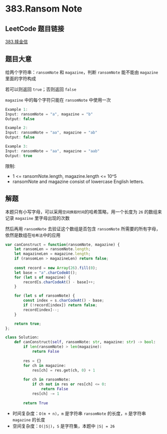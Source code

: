 # 383.Ransom Note

## LeetCode 题目链接

[383.赎金信](https://leetcode.cn/problems/ransom-note/)

## 题目大意

给两个字符串：`ransomNote` 和 `magazine`，判断 `ransomNote` 能不能由 `magazine` 里面的字符构成

若可以则返回 `true`；否则返回 `false` 

`magazine` 中的每个字符只能在 `ransomNote` 中使用一次

```js
Example 1:
Input: ransomNote = "a", magazine = "b"
Output: false

Example 2:
Input: ransomNote = "aa", magazine = "ab"
Output: false

Example 3:
Input: ransomNote = "aa", magazine = "aab"
Output: true
```

限制:
- 1 <= ransomNote.length, magazine.length <= 10^5
- ransomNote and magazine consist of lowercase English letters.

## 解题

本题只有小写字母，可以采用`空间换取时间`的哈希策略，用一个长度为 `26` 的数组来记录 `magazine` 里字母出现的次数

然后再用 `ransomNote` 去验证这个数组是否包含 `ransomNote` 所需要的所有字母，依然是数组在`哈希法`中的应用

```js
var canConstruct = function(ransomNote, magazine) {
    let ransomLen = ransomNote.length;
    let magazineLen = magazine.length;
    if (ransomLen > magazineLen) return false;
    
    const record = new Array(26).fill(0);
    let base = "a".charCodeAt();
    for (let s of magazine) {
        record[s.charCodeAt() - base]++;
    }

    for (let s of ransomNote) {
        const index = s.charCodeAt() - base;
        if (!record[index]) return false;
        record[index]--;
    }

    return true;
};
```
```python
class Solution:
    def canConstruct(self, ransomNote: str, magazine: str) -> bool:
        if len(ransomNote) > len(magazine):
            return False
        
        res = {}
        for ch in magazine:
            res[ch] = res.get(ch, 0) + 1
        
        for ch in ransomNote:
            if ch not in res or res[ch] <= 0:
                return False
            res[ch] -= 1
        
        return True
```

- 时间复杂度：`O(m + n)`，`m` 是字符串 `ransomNote` 的长度，`n` 是字符串 `magazine` 的长度
- 空间复杂度：`O(|S|)`，`S` 是字符集，本题中 `|S| = 26`